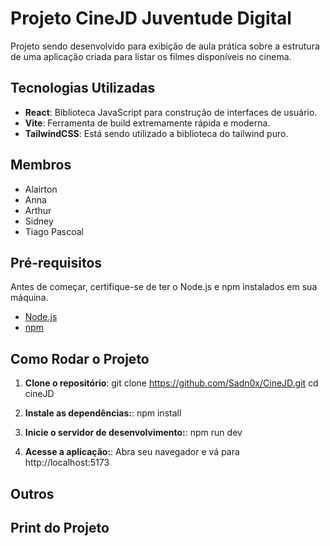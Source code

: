 # Projeto CineJD Juventude Digital

Projeto sendo desenvolvido para exibição de aula prática sobre a estrutura de uma aplicação criada para listar os filmes disponíveis no cinema.

## Tecnologias Utilizadas

- **React**: Biblioteca JavaScript para construção de interfaces de usuário.
- **Vite**: Ferramenta de build extremamente rápida e moderna.
- **TailwindCSS**: Está sendo utilizado a biblioteca do tailwind puro.

## Membros 

 - Alairton
 - Anna
 - Arthur
 - Sidney
 - Tiago Pascoal

## Pré-requisitos

Antes de começar, certifique-se de ter o Node.js e npm instalados em sua máquina.

- [Node.js](https://nodejs.org/)
- [npm](https://www.npmjs.com/)

## Como Rodar o Projeto

1. **Clone o repositório**:
   git clone https://github.com/Sadn0x/CineJD.git
   cd cineJD

2. **Instale as dependências:**:
   npm install
  
3. **Inicie o servidor de desenvolvimento:**:
   npm run dev

4. **Acesse a aplicação:**:
   Abra seu navegador e vá para http://localhost:5173

## Outros

## Print do Projeto

